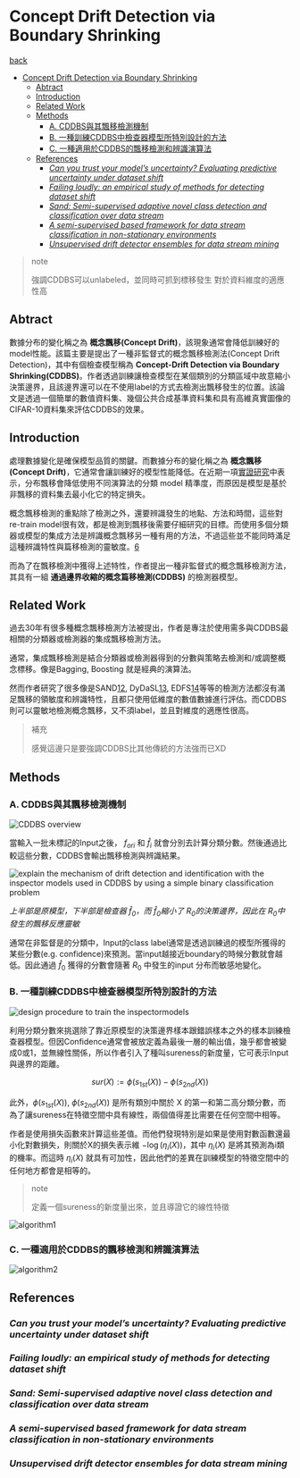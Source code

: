 # Concept Drift Detection via Boundary Shrinking

[back](../README.md)

- [Concept Drift Detection via Boundary Shrinking](#concept-drift-detection-via-boundary-shrinking)
  - [Abtract](#abtract)
  - [Introduction](#introduction)
  - [Related Work](#related-work)
  - [Methods](#methods)
    - [A. CDDBS與其飄移檢測機制](#a-cddbs與其飄移檢測機制)
    - [B. 一種訓練CDDBS中檢查器模型所特別設計的方法](#b-一種訓練cddbs中檢查器模型所特別設計的方法)
    - [C. 一種適用於CDDBS的飄移檢測和辨識演算法](#c-一種適用於cddbs的飄移檢測和辨識演算法)
  - [References](#references)
    - [*Can you trust your model’s uncertainty? Evaluating predictive uncertainty under dataset shift*](#can-you-trust-your-models-uncertainty-evaluating-predictive-uncertainty-under-dataset-shift)
    - [*Failing loudly: an empirical study of methods for detecting dataset shift*](#failing-loudly-an-empirical-study-of-methods-for-detecting-dataset-shift)
    - [*Sand: Semi-supervised adaptive novel class detection and classification over data stream*](#sand-semi-supervised-adaptive-novel-class-detection-and-classification-over-data-stream)
    - [*A semi-supervised based framework for data stream classification in non-stationary environments*](#a-semi-supervised-based-framework-for-data-stream-classification-in-non-stationary-environments)
    - [*Unsupervised drift detector ensembles for data stream mining*](#unsupervised-drift-detector-ensembles-for-data-stream-mining)

> note
> 
> 強調CDDBS可以unlabeled，並同時可抓到標移發生
> 對於資料維度的適應性高

## Abtract

數據分布的變化稱之為 **概念飄移(Concept Drift)**，該現象通常會降低訓練好的model性能。該篇主要是提出了一種非監督式的概念飄移檢測法(Concept Drift Detection)，其中有個檢查模型稱為 **Concept-Drift Detection via Boundary Shrinking(CDDBS)**。作者透過訓練讓檢查模型在某個類別的分類區域中故意縮小決策邊界，且該邊界還可以在不使用label的方式去檢測出飄移發生的位置。該論文是透過一個簡單的數值資料集、幾個公共合成基準資料集和具有高維真實圖像的CIFAR-10資料集來評估CDDBS的效果。


## Introduction

處理數據變化是確保模型品質的關鍵。而數據分布的變化稱之為 **概念飄移(Concept Drift)**，它通常會讓訓練好的模型性能降低。在近期一項[實證研究](#can-you-trust-your-models-uncertainty-evaluating-predictive-uncertainty-under-dataset-shift)中表示，分布飄移會降低使用不同演算法的分類 model 精準度，而原因是模型是基於非飄移的資料集去最小化它的特定損失。

概念飄移檢測的重點除了檢測之外，還要辨識發生的地點、方法和時間，這些對re-train model很有效，都是檢測到飄移後需要仔細研究的目標。而使用多個分類器或模型的集成方法是辨識概念飄移另一種有用的方法，不過這些並不能同時滿足這種辨識特性與篇移檢測的靈敏度。[6](#failing-loudly-an-empirical-study-of-methods-for-detecting-dataset-shift)

而為了在飄移檢測中獲得上述特性，作者提出一種非監督式的概念飄移檢測方法，其具有一組 **通過邊界收縮的概念篇移檢測(CDDBS)** 的檢測器模型。

## Related Work

過去30年有很多種概念飄移檢測方法被提出，作者是專注於使用需多與CDDBS最相關的分類器或檢測器的集成飄移檢測方法。

通常，集成飄移檢測是結合分類器或檢測器得到的分數與策略去檢測和/或調整概念標移。像是Bagging, Boosting 就是經典的演算法。

然而作者研究了很多像是SAND[12](#sand-semi-supervised-adaptive-novel-class-detection-and-classification-over-data-stream), DyDaSL[13](#a-semi-supervised-based-framework-for-data-stream-classification-in-non-stationary-environments), EDFS[14](#unsupervised-drift-detector-ensembles-for-data-stream-mining)等等的檢測方法都沒有滿足飄移的領敏度和辨識特性，且都只使用低維度的數值數據進行評估。而CDDBS則可以靈敏地檢測概念飄移，又不須label，並且對維度的適應性很高。

> 補充
>
> 感覺這邊只是要強調CDDBS比其他傳統的方法強而已XD

## Methods

### A. CDDBS與其飄移檢測機制

![CDDBS overview](CDDBS%20overview.png)

當輸入一批未標記的Input之後， $f_{ori}$ 和 $\hat f_i$ 就會分別去計算分類分數。然後通過比較這些分數，CDDBS會輸出飄移檢測與辨識結果。

![explain the mechanism of drift detection and identification with the inspector models used in CDDBS by using a simple binary classification problem](./explain%20by%20binary%20classification%20problem.png)

*上半部是原模型，下半部是檢查器 $\hat f_0$，而 $\hat f_0$縮小了 $R_0$的決策邊界，因此在 $R_0$中發生的飄移反應靈敏*

通常在非監督是的分類中，Input的class label通常是透過訓練過的模型所獲得的某些分數(e.g. confidence)來預測。當input越接近boundary的時候分數就會越低。因此通過 $\hat f_0$ 獲得的分數會隨著 $R_0$ 中發生的input 分布而敏感地變化。

### B. 一種訓練CDDBS中檢查器模型所特別設計的方法

![design procedure to train the inspectormodels](explain%20by%20binary%20classification%20problem.png)

利用分類分數來挑選除了靠近原模型的決策邊界樣本跟錯誤樣本之外的樣本訓練檢查器模型。但因Confidence通常會被放定義為最後一層的輸出值，幾乎都會被變成0或1，並無線性關係，所以作者引入了種叫sureness的新度量，它可表示Input與邊界的距離。

$$
sur(X) := \phi(s_{1st}(X)) - \phi(s_{2nd}(X))
$$

此外，$\phi(s_{1st}(X))$, $\phi(s_{2nd}(X))$ 是所有類別中關於 X 的第一和第二高分類分數，而為了讓sureness在特徵空間中具有線性，兩個值得差比需要在任何空間中相等。

作者是使用損失函數來計算這些差值。而他們發現特別是如果是使用對數函數還最小化對數損失，則關於X的損失表示維 $-\log(\eta_i(X))$，其中 $\eta_i(X)$ 是將其預測為i類的機率。而這時 $\eta_i(X)$ 就具有可加性，因此他們的差異在訓練模型的特徵空間中的任何地方都會是相等的。

> note
> 
> 定義一個sureness的新度量出來，並且導證它的線性特徵

![algorithm1](algorithm%201.png)

### C. 一種適用於CDDBS的飄移檢測和辨識演算法

![algorithm2](algorithm%202.png)


## References

### *Can you trust your model’s uncertainty? Evaluating predictive uncertainty under dataset shift*

### *Failing loudly: an empirical study of methods for detecting dataset shift*

### *Sand: Semi-supervised adaptive novel class detection and classification over data stream*

### *A semi-supervised based framework for data stream classification in non-stationary environments*

### *Unsupervised drift detector ensembles for data stream mining*